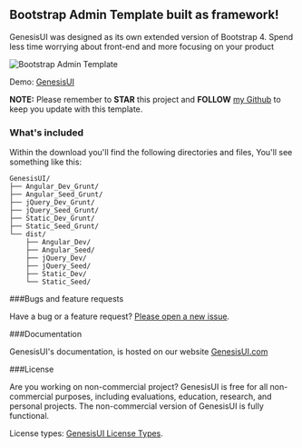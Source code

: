 ## Bootstrap Admin Template built as framework!

GenesisUI was designed as its own extended version of Bootstrap 4. Spend less time worrying about front-end and more focusing on your product


<img src="https://genesisui.com/img/mockups/tab1.png" alt="Bootstrap Admin Template">

Demo: <a href="http://GenesisUI.com?ref=github">GenesisUI</a>

**NOTE:** Please remember to **STAR** this project and **FOLLOW** [my Github](https://github.com/mrholek) to keep you update with this template.

### What's included

Within the download you'll find the following directories and files, You'll see something like this:

```
GenesisUI/
├── Angular_Dev_Grunt/
├── Angular_Seed_Grunt/
├── jQuery_Dev_Grunt/
├── jQuery_Seed_Grunt/
├── Static_Dev_Grunt/
├── Static_Seed_Grunt/
└── dist/
    ├── Angular_Dev/
    ├── Angular_Seed/
    ├── jQuery_Dev/
    ├── jQuery_Seed/
    ├── Static_Dev/
    └── Static_Seed/
```

###Bugs and feature requests

Have a bug or a feature request? [Please open a new issue](https://github.com/mrholek/GenesisUI/issues/new).

###Documentation

GenesisUI's documentation, is hosted on our website <a href="https://GenesisUI.com">GenesisUI.com</a>

###License

Are you working on non-commercial project? GenesisUI is free for all non-commercial purposes, including evaluations, education, research, and personal projects. The non-commercial version of GenesisUI is fully functional.

License types: <a href="https://genesisui.com/license.html?ref=github">GenesisUI License Types</a>. 
